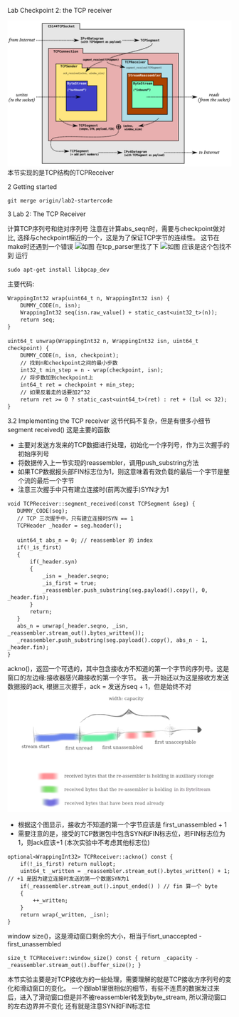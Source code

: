 Lab Checkpoint 2: the TCP receiver

![TCP结构图](https://github.com/Nocpprr/CS144-Notes/blob/main/BV_3%7DL4I3%5DMW%7BYEAXLT6~S7.png)
本节实现的是TCP结构的TCPReceiver

2 Getting started
```
git merge origin/lab2-startercode
```
3 Lab 2: The TCP Receiver

计算TCP序列号和绝对序列号
注意在计算abs_seqn时，需要与checkpoint做对比, 选择与checkpoint相近的一个，这是为了保证TCP字节的连续性。
这节在make时还遇到一个错误
![如图](https://user-images.githubusercontent.com/105581407/202733810-5aa26f56-01ac-4487-a976-b1b15389f058.png)
在tcp_parser里找了下
![如图](https://user-images.githubusercontent.com/105581407/202734142-c4161645-bbc6-443e-8838-a08c7534c91f.png)
应该是这个包找不到
运行
```
sudo apt-get install libpcap_dev
```
主要代码:
```
WrappingInt32 wrap(uint64_t n, WrappingInt32 isn) {
    DUMMY_CODE(n, isn);
    WrappingInt32 seq(isn.raw_value() + static_cast<uint32_t>(n));
    return seq;
}

uint64_t unwrap(WrappingInt32 n, WrappingInt32 isn, uint64_t checkpoint) {
    DUMMY_CODE(n, isn, checkpoint);
    // 找到n和checkpoint之间的最小步数
    int32_t min_step = n - wrap(checkpoint, isn);
    // 将步数加到checkpoint上
    int64_t ret = checkpoint + min_step;
    // 如果反着走的话要加2^32
    return ret >= 0 ? static_cast<uint64_t>(ret) : ret + (1ul << 32);
}
```
3.2 Implementing the TCP receiver
这节代码不复杂，但是有很多小细节
segment received() 这是主要的函数
  - 主要对发送方发来的TCP数据进行处理，初始化一个序列号，作为三次握手的初始序列号
  - 将数据传入上一节实现的reassembler，调用push_substring方法
  - 如果TCP数据报头部FIN标志位为1，则这意味着有效负载的最后一个字节是整个流的最后一个字节
  - 注意三次握手中只有建立连接时(前两次握手)SYN才为1
 ```
 void TCPReceiver::segment_received(const TCPSegment &seg) {
    DUMMY_CODE(seg);    
    // TCP 三次握手中，只有建立连接时SYN == 1
    TCPHeader _header = seg.header();
    
    uint64_t abs_n = 0; // reassembler 的 index
    if(!_is_first)
    {
        if(_header.syn)
        {
            _isn = _header.seqno;
            _is_first = true;
            _reassembler.push_substring(seg.payload().copy(), 0, _header.fin);
        }
        return;
    }
    abs_n = unwrap(_header.seqno, _isn, _reassembler.stream_out().bytes_written());  
    _reassembler.push_substring(seg.payload().copy(), abs_n - 1, _header.fin);
}
```
ackno()，返回一个可选的，其中包含接收方不知道的第一个字节的序列号。这是窗口的左边缘:接收器感兴趣接收的第一个字节。
我一开始还以为这是接收方发送数据报的ack, 根据三次握手，ack = 发送方seq + 1，但是始终不对
![lab1的图](https://github.com/Nocpprr/CS144-Notes/blob/main/image-20211107124153476.png)
  - 根据这个图显示，接收方不知道的第一个字节应该是 first_unassembled + 1
  - 需要注意的是，接受的TCP数据包中包含SYN和FIN标志位，若FIN标志位为1，则ack应该+1 (本次实验中不考虑其他标志位)
```
optional<WrappingInt32> TCPReceiver::ackno() const {
    if(!_is_first) return nullopt;
    uint64_t _written = _reassembler.stream_out().bytes_written() + 1; // +1 是因为建立连接时发送的第一个数据SYN为1
    if(_reassembler.stream_out().input_ended() ) // fin 算一个 byte
    {
        ++_written;
    }
    return wrap(_written, _isn);
}
```
window size()，这是滑动窗口剩余的大小，相当于fisrt_unaccepted - first_unassembled
```
size_t TCPReceiver::window_size() const { return _capacity - _reassembler.stream_out().buffer_size(); }
```

本节实验主要是对TCP接收方的一些处理，需要理解的就是TCP接收方序列号的变化和滑动窗口的变化。
一个跟lab1里很相似的细节，有些不连贯的数据发过来后，进入了滑动窗口但是并不被reassembler转发到byte_stream, 所以滑动窗口的左右边界并不变化
还有就是注意SYN和FIN标志位
